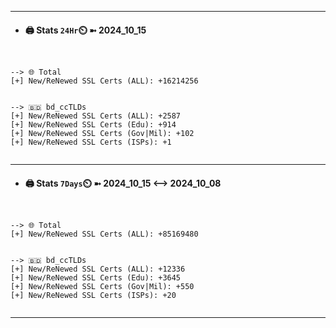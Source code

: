 

---
- #### 🖨️ **Stats** `24Hr`⏲️ ➼ 2024_10_15
```console


--> 🌐 Total
[+] New/ReNewed SSL Certs (ALL): +16214256


--> 🇧🇩 bd_ccTLDs
[+] New/ReNewed SSL Certs (ALL): +2587
[+] New/ReNewed SSL Certs (Edu): +914
[+] New/ReNewed SSL Certs (Gov|Mil): +102
[+] New/ReNewed SSL Certs (ISPs): +1


```

---
- #### 🖨️ **Stats** `7Days`⏲️ ➼ 2024_10_15 <--> 2024_10_08
```console


--> 🌐 Total
[+] New/ReNewed SSL Certs (ALL): +85169480


--> 🇧🇩 bd_ccTLDs
[+] New/ReNewed SSL Certs (ALL): +12336
[+] New/ReNewed SSL Certs (Edu): +3645
[+] New/ReNewed SSL Certs (Gov|Mil): +550
[+] New/ReNewed SSL Certs (ISPs): +20


```

---

